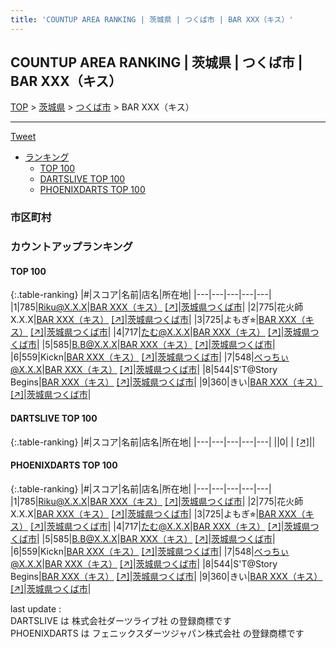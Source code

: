 ```yaml
---
title: 'COUNTUP AREA RANKING | 茨城県 | つくば市 | BAR XXX（キス）'
---
```

## COUNTUP AREA RANKING | 茨城県 | つくば市 | BAR XXX（キス）

[TOP](/darts/rank/) > [茨城県](/darts/rank/茨城県/) > [つくば市](/darts/rank/茨城県/つくば市/) > BAR XXX（キス）

___

<a href="https://twitter.com/share?ref_src=twsrc%5Etfw" data-text="COUNTUP AREA RANKING | 茨城県つくば市BAR XXX（キス）" class="twitter-share-button" data-hashtags="DARTSLIVE,PHOENIXDARTS,darts,ダーツ" data-show-count="false">Tweet</a>

* [ランキング](#カウントアップランキング)
    * [TOP 100](#top-100)
    * [DARTSLIVE TOP 100](#dartslive-top-100)
    * [PHOENIXDARTS TOP 100](#phoenixdarts-top-100)

### 市区町村

<ul>

</ul>

### カウントアップランキング

#### TOP 100



{:.table-ranking}
|#|スコア|名前|店名|所在地|
|---|---|---|---|---|
|1|785|<span class="rank-name-pd">Riku@X.X.X</span>|<a href="/darts/rank/shops/73999.html">BAR XXX（キス）</a> <a href="https://vs.phoenixdarts.com/jp/shop/shopDetailInfo/s_73999?s_seq=73999">[↗]</a>|<a href="/darts/rank/茨城県/つくば市">茨城県つくば市</a>|
|2|775|<span class="rank-name-pd">花火師X.X.X</span>|<a href="/darts/rank/shops/73999.html">BAR XXX（キス）</a> <a href="https://vs.phoenixdarts.com/jp/shop/shopDetailInfo/s_73999?s_seq=73999">[↗]</a>|<a href="/darts/rank/茨城県/つくば市">茨城県つくば市</a>|
|3|725|<span class="rank-name-pd">よもぎ⭐︎</span>|<a href="/darts/rank/shops/73999.html">BAR XXX（キス）</a> <a href="https://vs.phoenixdarts.com/jp/shop/shopDetailInfo/s_73999?s_seq=73999">[↗]</a>|<a href="/darts/rank/茨城県/つくば市">茨城県つくば市</a>|
|4|717|<span class="rank-name-pd">たむ@X.X.X</span>|<a href="/darts/rank/shops/73999.html">BAR XXX（キス）</a> <a href="https://vs.phoenixdarts.com/jp/shop/shopDetailInfo/s_73999?s_seq=73999">[↗]</a>|<a href="/darts/rank/茨城県/つくば市">茨城県つくば市</a>|
|5|585|<span class="rank-name-pd">B.B@X.X.X</span>|<a href="/darts/rank/shops/73999.html">BAR XXX（キス）</a> <a href="https://vs.phoenixdarts.com/jp/shop/shopDetailInfo/s_73999?s_seq=73999">[↗]</a>|<a href="/darts/rank/茨城県/つくば市">茨城県つくば市</a>|
|6|559|<span class="rank-name-pd">Kickn</span>|<a href="/darts/rank/shops/73999.html">BAR XXX（キス）</a> <a href="https://vs.phoenixdarts.com/jp/shop/shopDetailInfo/s_73999?s_seq=73999">[↗]</a>|<a href="/darts/rank/茨城県/つくば市">茨城県つくば市</a>|
|7|548|<span class="rank-name-pd">べっちぃ@X.X.X</span>|<a href="/darts/rank/shops/73999.html">BAR XXX（キス）</a> <a href="https://vs.phoenixdarts.com/jp/shop/shopDetailInfo/s_73999?s_seq=73999">[↗]</a>|<a href="/darts/rank/茨城県/つくば市">茨城県つくば市</a>|
|8|544|<span class="rank-name-pd">S&#x27;T@Story Begins</span>|<a href="/darts/rank/shops/73999.html">BAR XXX（キス）</a> <a href="https://vs.phoenixdarts.com/jp/shop/shopDetailInfo/s_73999?s_seq=73999">[↗]</a>|<a href="/darts/rank/茨城県/つくば市">茨城県つくば市</a>|
|9|360|<span class="rank-name-pd">きい</span>|<a href="/darts/rank/shops/73999.html">BAR XXX（キス）</a> <a href="https://vs.phoenixdarts.com/jp/shop/shopDetailInfo/s_73999?s_seq=73999">[↗]</a>|<a href="/darts/rank/茨城県/つくば市">茨城県つくば市</a>|


#### DARTSLIVE TOP 100



{:.table-ranking}
|#|スコア|名前|店名|所在地|
|---|---|---|---|---|
||0|<span class="rank-name-dl"> </span>|<a href="/darts/rank/shops/.html"></a> <a href="">[↗]</a>|<a href="/darts/rank//"></a>|


#### PHOENIXDARTS TOP 100



{:.table-ranking}
|#|スコア|名前|店名|所在地|
|---|---|---|---|---|
|1|785|<span class="rank-name-pd">Riku@X.X.X</span>|<a href="/darts/rank/shops/73999.html">BAR XXX（キス）</a> <a href="https://vs.phoenixdarts.com/jp/shop/shopDetailInfo/s_73999?s_seq=73999">[↗]</a>|<a href="/darts/rank/茨城県/つくば市">茨城県つくば市</a>|
|2|775|<span class="rank-name-pd">花火師X.X.X</span>|<a href="/darts/rank/shops/73999.html">BAR XXX（キス）</a> <a href="https://vs.phoenixdarts.com/jp/shop/shopDetailInfo/s_73999?s_seq=73999">[↗]</a>|<a href="/darts/rank/茨城県/つくば市">茨城県つくば市</a>|
|3|725|<span class="rank-name-pd">よもぎ⭐︎</span>|<a href="/darts/rank/shops/73999.html">BAR XXX（キス）</a> <a href="https://vs.phoenixdarts.com/jp/shop/shopDetailInfo/s_73999?s_seq=73999">[↗]</a>|<a href="/darts/rank/茨城県/つくば市">茨城県つくば市</a>|
|4|717|<span class="rank-name-pd">たむ@X.X.X</span>|<a href="/darts/rank/shops/73999.html">BAR XXX（キス）</a> <a href="https://vs.phoenixdarts.com/jp/shop/shopDetailInfo/s_73999?s_seq=73999">[↗]</a>|<a href="/darts/rank/茨城県/つくば市">茨城県つくば市</a>|
|5|585|<span class="rank-name-pd">B.B@X.X.X</span>|<a href="/darts/rank/shops/73999.html">BAR XXX（キス）</a> <a href="https://vs.phoenixdarts.com/jp/shop/shopDetailInfo/s_73999?s_seq=73999">[↗]</a>|<a href="/darts/rank/茨城県/つくば市">茨城県つくば市</a>|
|6|559|<span class="rank-name-pd">Kickn</span>|<a href="/darts/rank/shops/73999.html">BAR XXX（キス）</a> <a href="https://vs.phoenixdarts.com/jp/shop/shopDetailInfo/s_73999?s_seq=73999">[↗]</a>|<a href="/darts/rank/茨城県/つくば市">茨城県つくば市</a>|
|7|548|<span class="rank-name-pd">べっちぃ@X.X.X</span>|<a href="/darts/rank/shops/73999.html">BAR XXX（キス）</a> <a href="https://vs.phoenixdarts.com/jp/shop/shopDetailInfo/s_73999?s_seq=73999">[↗]</a>|<a href="/darts/rank/茨城県/つくば市">茨城県つくば市</a>|
|8|544|<span class="rank-name-pd">S&#x27;T@Story Begins</span>|<a href="/darts/rank/shops/73999.html">BAR XXX（キス）</a> <a href="https://vs.phoenixdarts.com/jp/shop/shopDetailInfo/s_73999?s_seq=73999">[↗]</a>|<a href="/darts/rank/茨城県/つくば市">茨城県つくば市</a>|
|9|360|<span class="rank-name-pd">きい</span>|<a href="/darts/rank/shops/73999.html">BAR XXX（キス）</a> <a href="https://vs.phoenixdarts.com/jp/shop/shopDetailInfo/s_73999?s_seq=73999">[↗]</a>|<a href="/darts/rank/茨城県/つくば市">茨城県つくば市</a>|


<div class="footer border-top border-gray-light mt-5 pt-3 text-right text-gray">
    last update : <span style="font-weight: italic" id="foot_last_modified"></span><br />
    DARTSLIVE は 株式会社ダーツライブ社 の登録商標です<br />
    PHOENIXDARTS は フェニックスダーツジャパン株式会社 の登録商標です<br />
</div>

<script src="https://cdnjs.cloudflare.com/ajax/libs/jquery.tablesorter/2.31.3/js/jquery.tablesorter.min.js" integrity="sha512-qzgd5cYSZcosqpzpn7zF2ZId8f/8CHmFKZ8j7mU4OUXTNRd5g+ZHBPsgKEwoqxCtdQvExE5LprwwPAgoicguNg==" crossorigin="anonymous" referrerpolicy="no-referrer"></script>
<link rel="stylesheet" href="https://cdnjs.cloudflare.com/ajax/libs/jquery.tablesorter/2.31.3/css/theme.default.min.css" integrity="sha512-wghhOJkjQX0Lh3NSWvNKeZ0ZpNn+SPVXX1Qyc9OCaogADktxrBiBdKGDoqVUOyhStvMBmJQ8ZdMHiR3wuEq8+w==" crossorigin="anonymous" referrerpolicy="no-referrer" />
<script>
$(function() {
    $(".table-ranking").tablesorter({sortList:[[0, 0]]});
    $("#foot_last_modified").text(formatDate(new Date(document.lastModified), 'yyyy-MM-dd HH:mm:ss'));
});
</script>

<script async src="https://platform.twitter.com/widgets.js" charset="utf-8"></script>